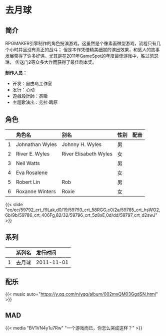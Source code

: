 # 去月球


## 简介

RPGMAKER引擎制作的角色扮演游戏。这虽然是个像素画微型游戏，流程只有几个小时并且没有真正的战斗；
但是本作凭借精美细腻的演出效果，和感人的故事发展获得了许多好评。尤其是在2011年GameSpot的年度最佳游戏中，胜过凯瑟琳，
传送门2等众多大作而获得了最佳剧本奖。

**制作人员：**
- 开发：自由鸟工作室
- 发行：心动
- 遊戲設計師：高瞰
- 主题歌演出：劳拉·鴫原

## 角色

|     |   角色名   |   别名  | 性别 |  配音  |
|:--- |:------  |:----      |:---  |:--   |
| 1 | Johnathan Wyles | Johnny H. Wyles | 男 |  |
| 2 | River E. Wyles | River Elisabeth Wyles | 女 |  |
| 3 | Neil Watts |  | 男 |  |
| 4 | Eva Rosalene |  | 女 |  |
| 5 | Robert Lin | Rob | 男 |  |
| 6 | Roxanne Winters | Roxie | 女 |  |

{{< slide "ec/ec/59792_crt_f9Lak,d0/19/59793_crt_58RGG,c0/2a/59785_crt_hsWO2,6b/9b/59786_crt_406Fg,82/32/59796_crt_5z8xE,0d/dd/59797_crt_d2swJ" >}}

## 系列

|     | 系列名 | 发行时间       |
|:----|:----|:-----------|
| 1   | 去月球 | 2011-11-01 |


## 配乐

{{< music auto="https://y.qq.com/n/yqq/album/002mxQM03GgdSN.html" >}}


## MAD

{{< media "BV1VN4y1u7Rw" "一个游戏而已，你怎么哭成这样？" >}}
